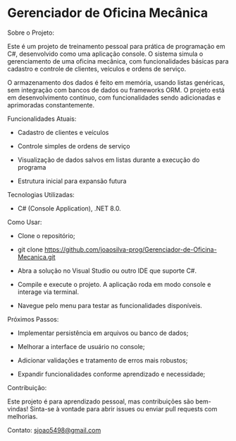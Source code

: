 <h1>Gerenciador de Oficina Mecânica</h1>

Sobre o Projeto:

Este é um projeto de treinamento pessoal para prática de programação em C#, desenvolvido como uma aplicação console. O sistema simula o gerenciamento de uma oficina mecânica, com funcionalidades básicas para cadastro e controle de clientes, veículos e ordens de serviço.

O armazenamento dos dados é feito em memória, usando listas genéricas, sem integração com bancos de dados ou frameworks ORM. O projeto está em desenvolvimento contínuo, com funcionalidades sendo adicionadas e aprimoradas constantemente.

Funcionalidades Atuais:

- Cadastro de clientes e veículos

- Controle simples de ordens de serviço

- Visualização de dados salvos em listas durante a execução do programa

- Estrutura inicial para expansão futura

Tecnologias Utilizadas:

- C# (Console Application), .NET 8.0.

Como Usar:

- Clone o repositório;

- git clone https://github.com/joaosilva-prog/Gerenciador-de-Oficina-Mecanica.git

- Abra a solução no Visual Studio ou outro IDE que suporte C#.

- Compile e execute o projeto. A aplicação roda em modo console e interage via terminal.

- Navegue pelo menu para testar as funcionalidades disponíveis.

Próximos Passos:

- Implementar persistência em arquivos ou banco de dados;

- Melhorar a interface de usuário no console;

- Adicionar validações e tratamento de erros mais robustos;

- Expandir funcionalidades conforme aprendizado e necessidade;

Contribuição:

Este projeto é para aprendizado pessoal, mas contribuições são bem-vindas! Sinta-se à vontade para abrir issues ou enviar pull requests com melhorias.

Contato: sjoao5498@gmail.com
